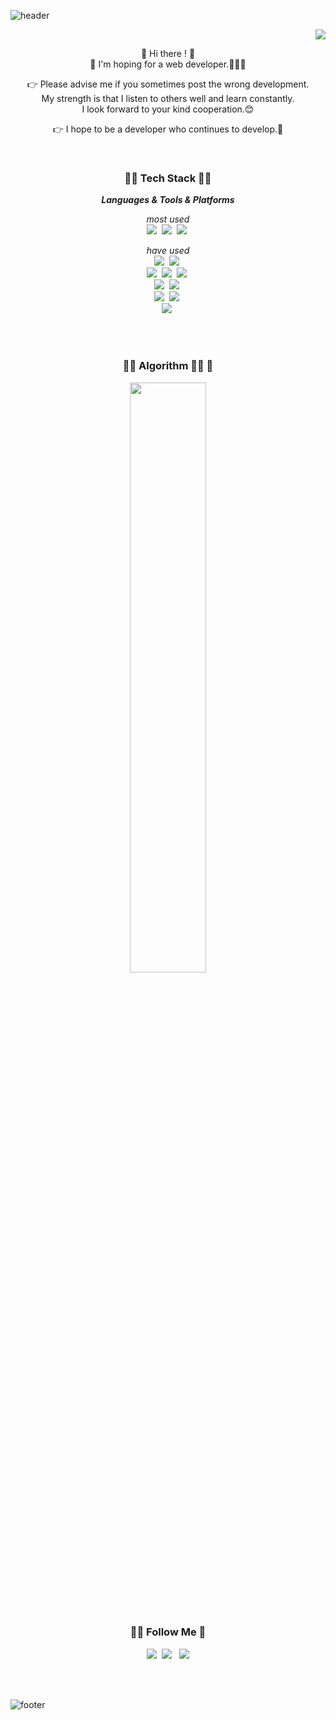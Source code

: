 ![header](https://capsule-render.vercel.app/api?type=waving&color=7F7FD5&text=%20Welcome&nbsp;sjMun09&nbsp;😁%20%20&height=200&fontSize=40&fontColor=ffffff)

<!-- 방문
<div>
<p align = "right">
[![Hits](https://hits.seeyoufarm.com/api/count/incr/badge.svgurl=https%3A%2F%2Fgithub.com%2FsjMun09&count_bg=%2305E0D9&title_bg=%23E2CACA&icon=probot.svg&icon_clor=%230522EC&title=Guest&edge_flat=false)](https://hits.seeyoufarm.com)
</p>
</div>
 -->
 
 <p align="right"><a href="https://hits.seeyoufarm.com"><img src="https://hits.seeyoufarm.com/api/count/incr/badge.svg?url=https%3A%2F%2Fgithub.com%2FsjMun09&count_bg=%23076EEB&title_bg=%23CA1515&icon=ghostery.svg&icon_color=%23F0F4F7&title=Guest&edge_flat=false"/></a>
   <br></p>
<p align="center">
  👋 Hi there ! 👋  <br> 🌟 I'm hoping for a web developer.👨🏻‍💻 <br></p>
<p align="center">
  👉 Please advise me if you sometimes post the wrong development.<br>
     My strength is that I listen to others well and learn constantly.<br> 
     I look forward to your kind cooperation.😊</p>
 <!-- 
 주석 처리했음 취미는 필요없을 것 같아서,
  <p align="center">
 <br>
  👉 I enjoy going to the gym, hiking, swimming, <br>and playing basketball.🏋️⛰️🤿🏀 
 <br> </p>
 -->
 <p align="center">
  👉 I hope to be a developer who continues to develop.🌟</p>
<br>

<h3 align="center">💁‍♂️ Tech Stack 🙆‍♂️</h3>
<p align="center">
<b><i>Languages & Tools & Platforms</p></b></i>
 <p align="center"> <i>most used</i> <br>
  <a><img src="https://img.shields.io/badge/Java-007396?style=for-the-badge&logo=OpenJDK&logoColor=white"/></a>&nbsp;
 <a><img src="https://img.shields.io/badge/SpringBoot-6DB33F?style=for-the-badge&logo=SpringBoot&logoColor=white"></a>&nbsp;
 <a><img src="https://img.shields.io/badge/kubernetes-326CE5?style=for-the-badge&logo=kubernetes&logoColor=white"></a>&nbsp;

  </p>
<p align="center"><i> have used</i><br>
<a><img src="https://img.shields.io/badge/-A8B9CC?style=for-the-badge&logo=C&logoColor=white"></a>&nbsp;
<a><img src="https://img.shields.io/badge/c++-00599C?style=for-the-badge&logo=Cplusplus&logoColor=white"></a>&nbsp;
 <br>
<a><img src="https://img.shields.io/badge/Spring-6DB33F?style=for-the-badge&logo=Spring&logoColor=white"/></a>&nbsp;
<a><img src="https://img.shields.io/badge/mysql-4479A1?style=for-the-badge&logo=mysql&logoColor=white"></a>&nbsp;
<a><img src="https://img.shields.io/badge/linux-FCC624?style=for-the-badge&logo=linux&logoColor=black"></a>&nbsp; <br>
<a><img src="https://img.shields.io/badge/HTML-E34F26?style=for-the-badge&logo=HTML5&logoColor=white"></a>&nbsp;
 <a><img src="https://img.shields.io/badge/CSS-1572B6?style=for-the-badge&logo=CSS3&logoColor=white"></a>&nbsp;<br>
 <a><img src="https://img.shields.io/badge/Spring Security-6DB33F?style=for-the-badge&logo=Spring Security&logoColor=white"></a>&nbsp;
 <a><img src="https://img.shields.io/badge/jQuery-0769AD?style=for-the-badge&logo=jQuery&logoColor=white"></a>&nbsp;<br>
  <a><img src="https://img.shields.io/badge/Docker-2496ED?style=for-the-badge&logo=Docker&logoColor=white"></a>&nbsp;
</p>
<br>
<br>





<!-- <div>
<!-- <a><img src="https://github-readme-stats.vercel.app/api/top-langs/?username=sjMun09&layout=compact"/></a><br><br>-->
<!-- <a><img  src="https://github-readme-stats.vercel.app/api?username=sjMun09&show_icons=true" align="center"/>&nbsp;&nbsp;&nbsp;&nbsp;&nbsp;<img  src="http://mazassumnida.wtf/api/v2/generate_badge?boj=ohoh7391" align="center"></a>
</div> --> 




<!--
해당 부분이 그 랭크 알려주는 거였는데 오류 떄문에 제대로 안보여서 주석처리함.
<br>
<p align="left">
 <img src=https://github-readme-stats.vercel.app/api?username=sjMun09&show_icons=true&theme=radical width="49.2%"  /> &nbsp;
<img src="https://raw.githubusercontent.com/dkssud8150/github-stats-transparent/output/generated/languages.svg" width="49.2%"  /></p>
<br>
<br>
--> 


<h3 align="center">💁‍♂️ Algorithm 🧑‍💻 🏃</h3>
<p align="center">
<img src="http://mazassumnida.wtf/api/v2/generate_badge?boj=ohoh7391" width="49.2%" /></p>

<br>
<br>



<h3 align="center">🙇‍♂️ Follow Me 🙇‍</h3>
<p align="center">
  <a href="https://velog.io/@ohoh7391"><img src="https://img.shields.io/badge/Tech%20Blog-11B48A?style=flat-square&logo=Vimeo&logoColor=white&link=https://velog.io/@ohoh7391"/></a>&nbsp
<!--   <a href="https://www.instagram.com/dev.dobby/"><img src="https://img.shields.io/badge/Instagram-E4405F?style=flat-square&logo=Instagram&logoColor=white&link=https://www.instagram.com/hye_inisfree/"/></a>&nbsp -->
  <a href="mailto:ohoh3136@gmail.com"><img src="https://img.shields.io/badge/Gmail-d14836?style=flat-square&logo=Gmail&logoColor=white&link=ohoh3136@gmail.com"/></a> &nbsp
 <a href="mailto:ohoh7391@naver.com"><img src="https://img.shields.io/badge/Naver-03C75A?style=flat-square&logo=Naver&logoColor=white&link=mailto:ohoh7391@naver.com"></a>
</p>
<br>
<br>

![footer](https://capsule-render.vercel.app/api?section=footer&type=waving&color=7F7FD5)


<!--[![Naver Badge](https://img.shields.io/badge/Naver-03C75A?style=flat-square&logo=Naver&logoColor=white&link=mailto:ohoh7391@naver.com)](mailto:ohoh7391@naver.com) -->

<!-- <img src=http://mazassumnida.wtf/api/generate_badge?boj=sjmun09)](https://solved.ac/sjmun09 width="49.2%"  /> -->

 
 
 
 
<!-- <div> 
[![Solved.ac Profile](http://mazassumnida.wtf/api/generate_badge?boj=sjmun09)](https://solved.ac/sjmun09)<br/>
</div> -->




<!-- Github stats
<div>
  ![Anurag's GitHub stats](https://github-readme-stats.vercel.app/api?username=sjMun09&show_icons=true&theme=radical) 
</div>
-->

<!--

<img src="https://img.shields.io/badge/Spring-61DAFB?style=flat&logo=#6DB33F&logoColor=green"/>&nbsp;&nbsp;
                                             아이콘 넘버                아이콘이름
<img alt="이미지명" src ="https://img.shields.io/badge/메시지-색상코드.svg?&style=for-the-badge&logo=로고명&logoColor=로고컬러"/>
https://img.shields.io/badge/{출력되는 이름}-{색깔}?style={모양}&logo={출력되는 로고 이름}&logoColor={로고 색깔}


**sjMun09/sjMun09** is a ✨ _special_ ✨ repository because its `README.md` (this file) appears on your GitHub profile.

Here are some ideas to get you started:

- 🔭 I’m currently working on ...
- 🌱 I’m currently learning ...
- 👯 I’m looking to collaborate on ...
- 🤔 I’m looking for help with ...
- 💬 Ask me about ...
- 📫 How to reach me: ...
- 😄 Pronouns: ...
- ⚡ Fun fact: ...
-->
